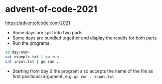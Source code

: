 # advent-of-code-2021
https://adventofcode.com/2021

* Some days are split into two parts
* Some days are bundled together and display the results for both parts
* Run the programs:
```sh
cd day<num>
cat example.txt | go run .
cat input.txt | go run .
```
* Starting from day 6 the program also accepts the name of the file as first positional argument, e.g.
`go run . input.txt`
